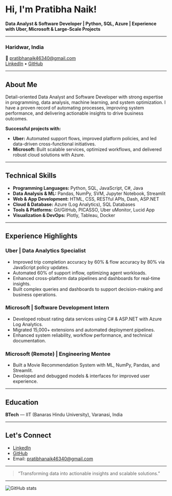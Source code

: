 # Hi, I'm Pratibha Naik!

**Data Analyst & Software Developer | Python, SQL, Azure | Experience with Uber, Microsoft & Large-Scale Projects**

---

### Haridwar, India  
📧 pratibhanaik46340@gmail.com  
[LinkedIn](https://www.linkedin.com/in/pratibha-naik) • [GitHub](https://github.com/pratibhanaikk)

---

## About Me

Detail-oriented Data Analyst and Software Developer with strong expertise in programming, data analysis, machine learning, and system optimization. I have a proven record of automating processes, improving system performance, and delivering actionable insights to drive business outcomes.

**Successful projects with:**  
- **Uber:** Automated support flows, improved platform policies, and led data-driven cross-functional initiatives.  
- **Microsoft:** Built scalable services, optimized workflows, and delivered robust cloud solutions with Azure.

---

## Technical Skills

- **Programming Languages:** Python, SQL, JavaScript, C#, Java  
- **Data Analysis & ML:** Pandas, NumPy, SVM, Jupyter Notebook, Streamlit  
- **Web & App Development:** HTML, CSS, RESTful APIs, Dash, ASP.NET  
- **Cloud & Database:** Azure (Log Analytics), SQL Databases  
- **Tools & Platforms:** Git/GitHub, PICASSO, Uber uMonitor, Lucid App  
- **Visualization & DevOps:** Plotly, Tableau, Docker  

---

## Experience Highlights

### **Uber | Data Analytics Specialist**
- Improved trip completion accuracy by 60% & flow accuracy by 80% via JavaScript policy updates.
- Automated 60% of support inflow, optimizing agent workloads.
- Enhanced cross-platform data pipelines and dashboards for real-time insights.
- Built complex queries and dashboards to support decision-making and business operations.

### **Microsoft | Software Development Intern**
- Developed robust rating data services using C# & ASP.NET with Azure Log Analytics.
- Migrated 15,000+ extensions and automated deployment pipelines.
- Enhanced system reliability, workflow performance, and technical documentation.

### **Microsoft (Remote) | Engineering Mentee**
- Built a Movie Recommendation System with ML, NumPy, Pandas, and Streamlit.
- Developed and debugged models & interfaces for improved user experience.

---

## Education

**BTech** — IIT (Banaras Hindu University), Varanasi, India

---

## Let's Connect

- [LinkedIn](https://www.linkedin.com/in/pratibha-naik)
- [GitHub](https://github.com/naikpratibha)
- Email: pratibhanaik46340@gmail.com

---

> “Transforming data into actionable insights and scalable solutions.”

---

![GitHub stats](https://github-readme-stats.vercel.app/api?username=naikpratibha&show_icons=true&hide_title=true&hide_rank=true&theme=default)
